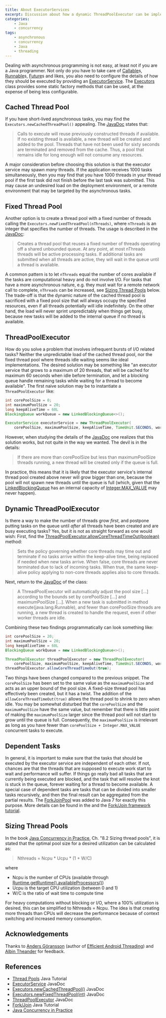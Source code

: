 ```yaml
---
title: About ExecutorServices
excerpt: Discussion about how a dynamic ThreadPoolExecutor can be implemented that increase the number of worker threads used before it starts queueing tasks.
categories:
    - Java
    - concurrency
tags: 
    - asynchronous
    - concurrency
    - Java
    - threading
--- 
```



Dealing with asynchronous programming is not easy, at least not if you are a Java programmer. Not only do you have to take care of [Callable](http://docs.oracle.com/javase/7/docs/api/java/util/concurrent/Callable.html)s, [Runnable](http://docs.oracle.com/javase/7/docs/api/java/lang/Runnable.html)s, [Future](http://docs.oracle.com/javase/7/docs/api/java/util/concurrent/Future.html)s and likes, you also need to configure the details of how they should be executed by providing an [ExecutorService](http://docs.oracle.com/javase/7/docs/api/java/util/concurrent/ExecutorService.html). The [Executors](http://docs.oracle.com/javase/7/docs/api/java/util/concurrent/Executors.html) class provides some static factory methods that can be used, at the expense of being less configurable.

## Cached Thread Pool

If you have short-lived asynchronous tasks, you may find the `Executors.newCachedThreadPool()` appealing. The [JavaDoc](http://docs.oracle.com/javase/7/docs/api/java/util/concurrent/Executors.html#newCachedThreadPool()) states that:

> Calls to execute will reuse previously constructed threads if available. If no existing thread is available, a new thread will be created and added to the pool. Threads that have not been used for sixty seconds are terminated and removed from the cache. Thus, a pool that remains idle for long enough will not consume any resources.

A major consideration before choosing this solution is that the executor service may spawn _many_ threads. If the application receives 1000 tasks simultaneously, then you may find that you have 1000 threads in your thread pool if the first task did not finish before the last task was submitted. This may cause an undesired load on the deployment environment, or a remote environment that may be targeted by the asynchronous tasks.

## Fixed Thread Pool

Another option is to create a thread pool with a fixed number of threads calling the `Executors.newFixedThreadPool(nThreads)`, where `nThreads` is an integer that specifies the number of threads. The usage is described in the [JavaDoc](http://docs.oracle.com/javase/7/docs/api/java/util/concurrent/Executors.html#newFixedThreadPool(int)):

> Creates a thread pool that reuses a fixed number of threads operating off a shared unbounded queue. At any point, at most nThreads threads will be active processing tasks. If additional tasks are submitted when all threads are active, they will wait in the queue until a thread is available.

A common pattern is to let `nThreads` equal the number of cores available if the tasks are computational heavy and do not involve I/O. For tasks that have a more asynchronous nature, e.g. they must wait for a remote network call to complete, `nThreads` can be increased, see [Sizing Thread Pools](#sizing-thread-pools) below. The trade-off is that the dynamic nature of the cached thread pool is sacrificed with a fixed pool size that will always occupy the specified resources, even if all threads potentially will idle indefinitely. On the other hand, the load will never sprint unpredictably when things get busy, because new tasks will be added to the internal queue if no thread is available.

## ThreadPoolExecutor

How do you solve a problem that involves infrequent bursts of I/O related tasks? Neither the unpredictable load of the cached thread pool, nor the fixed thread pool where threads idle waiting seems like ideal implementations. The desired solution may be something like "an executor service that grows to a maximum of 20 threads, that will be cached for maximum 60 seconds when idle before termination, and let a blocking queue handle remaining tasks while waiting for a thread to become available". The first naive solution may be to instantiate a `ThreadPoolExecutor` like:

```java
int corePoolSize = 0;
int maximumPoolSize = 20;
long keepAliveTime = 60L
BlockingQueue workQueue = new LinkedBlockingQueue<>();

ExecutorService executorService = new ThreadPoolExecutor(
    corePoolSize, maximumPoolSize, keepAliveTime, TimeUnit.SECONDS, workQueue); 
```

However, when studying the details of the [JavaDoc](http://docs.oracle.com/javase/7/docs/api/java/util/concurrent/ThreadPoolExecutor.html) one realizes that this solution works, but not quite in the way we wanted. The devil is in the details:

> If there are more than corePoolSize but less than maximumPoolSize threads running, a new thread will be created only if the queue is full.

In practice, this means that it is likely that the executor service's internal thread pool created above never will grow bigger than one, because the pool will not spawn new threads until the queue is full (which, given that the [LinkedBlockingQueue](http://docs.oracle.com/javase/7/docs/api/java/util/concurrent/LinkedBlockingQueue.html) has an internal capacity of [Integer.MAX_VALUE](http://docs.oracle.com/javase/7/docs/api/java/lang/Integer.html#MAX_VALUE) may never happen).

## Dynamic ThreadPoolExecutor

Is there a way to make the number of threads grow _first_, and postpone putting tasks on the queue until _after_ all threads have been created and are busy executing tasks? Yes, but it is not as straight forward as one would wish: First, find the [ThreadPoolExecutor.allowCoreThreadTimeOut(boolean)](http://docs.oracle.com/javase/7/docs/api/java/util/concurrent/ThreadPoolExecutor.html#allowCoreThreadTimeOut(boolean)) method:

> Sets the policy governing whether core threads may time out and terminate if no tasks arrive within the keep-alive time, being replaced if needed when new tasks arrive. When false, core threads are never terminated due to lack of incoming tasks. When true, the same keep-alive policy applying to non-core threads applies also to core threads.

Next, return to the [JavaDoc](http://docs.oracle.com/javase/7/docs/api/java/util/concurrent/ThreadPoolExecutor.html) of the class:

> A ThreadPoolExecutor will automatically adjust the pool size [...] according to the bounds set by corePoolSize [...] and maximumPoolSize [...]. When a new task is submitted in method execute(java.lang.Runnable), and fewer than corePoolSize threads are running, a new thread is created to handle the request, even if other worker threads are idle.

Combining these two findings programmatically can look something like:

```java
int corePoolSize = 20;
int maximumPoolSize = 20;
long keepAliveTime = 60L
BlockingQueue workQueue = new LinkedBlockingQueue<>();

ThreadPoolExecutor threadPoolExecutor = new ThreadPoolExecutor(
    corePoolSize, maximumPoolSize, keepAliveTime, TimeUnit.SECONDS, workQueue);
threadPoolExecutor.allowCoreThreadTimeOut(true); 
```

Two things have been changed compared to the previous snippet. The `corePoolSize` has been set to the same value as the `maximumPoolSize` and acts as an upper bound of the pool size. A fixed-size thread pool has effectively been created, but it has a twist. The addition of the `allowCoreThreadTimeOut(true)` allows the thread pool to shrink to zero when idle. You may be somewhat disturbed that the `corePoolSize` and the `maximumPoolSize` have the same value, but remember that there is little point of making the `maximumPoolSize` larger since the thread pool will not start to grow until the queue is full. Consequently, the `maximumPoolSize` is irrelevant as long as you have fewer than `corePoolSize + Integer.MAX_VALUE` concurrent tasks to execute.

## Dependent Tasks

In general, it is important to make sure that the tasks that should be executed by the executor service are independent of each other. If not, chances are that the threads that are supposed to execute work start to wait and performance will suffer. If things go really bad all tasks that are currently being executed are blocked, and the task that will resolve the knot is stuck in the queue, forever waiting for a thread to become available. A special case of dependent tasks are tasks that can be divided into smaller tasks recursively, and then the final result can be aggregated from the partial results. The [ForkJoinPool](http://docs.oracle.com/javase/7/docs/api/java/util/concurrent/ForkJoinPool.html) was added to Java 7 for exactly this purpose. More details can be found in the and the [Fork/Join framework tutorial](http://docs.oracle.com/javase/tutorial/essential/concurrency/forkjoin.html).

## Sizing Thread Pools

In the book [Java Concurrency in Practice](http://www.amazon.com/Java-Concurrency-Practice-Brian-Goetz/dp/0321349601), Ch. "8.2 Sizing thread pools", it is stated that the optimal pool size for a desired utilization can be calculated as:

> Nthreads = Ncpu * Ucpu * (1 + W/C)

where

*   Ncpu is the number of CPUs (available through [Runtime.getRuntime().availableProcessors()](http://docs.oracle.com/javase/7/docs/api/java/lang/Runtime.html#availableProcessors%28%29))
*   Ucpu is the target CPU utilization (between 0 and 1)
*   W/C is the ratio of wait time to compute time

For heavy computations without blocking or I/O, where a 100% utilization is desired, this can be simplified to Nthreads = Ncpu. The idea is that creating more threads than CPUs will decrease the performance because of context switching and increased memory consumption.

## Acknowledgements

Thanks to [Anders Göransson](author/andersgoransson/) (author of [Efficient Android Threading](http://shop.oreilly.com/product/0636920029397.do)) and [Albin Theander](author/albintheander/) for feedback.

## References

*   [Thread Pools](http://docs.oracle.com/javase/tutorial/essential/concurrency/pools.html) Java Tutorial
*   [ExecutorService](http://docs.oracle.com/javase/7/docs/api/java/util/concurrent/ExecutorService.html) JavaDoc
*   [Executors.newCachedThreadPool()](http://docs.oracle.com/javase/7/docs/api/java/util/concurrent/Executors.html#newCachedThreadPool()) JavaDoc
*   [Executors.newFixedThreadPool(int)](http://docs.oracle.com/javase/7/docs/api/java/util/concurrent/Executors.html#newFixedThreadPool(int)) JavaDoc
*   [ThreadPoolExecutor](http://docs.oracle.com/javase/7/docs/api/java/util/concurrent/ThreadPoolExecutor.html) JavaDoc
*   [Fork/Join](http://docs.oracle.com/javase/tutorial/essential/concurrency/forkjoin.html) Java Tutorial
*   [Java Concurrency in Practice](http://www.amazon.com/Java-Concurrency-Practice-Brian-Goetz/dp/0321349601)